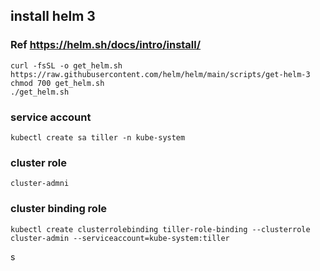 ## install helm 3
### Ref https://helm.sh/docs/intro/install/
```
curl -fsSL -o get_helm.sh https://raw.githubusercontent.com/helm/helm/main/scripts/get-helm-3
chmod 700 get_helm.sh
./get_helm.sh
```
### service account
```
kubectl create sa tiller -n kube-system
```

### cluster role
```
cluster-admni
```

### cluster binding role
```
kubectl create clusterrolebinding tiller-role-binding --clusterrole cluster-admin --serviceaccount=kube-system:tiller
```

s
